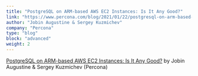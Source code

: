 ```yaml
---
title: "PostgreSQL on ARM-based AWS EC2 Instances: Is It Any Good?"
link: "https://www.percona.com/blog/2021/01/22/postgresql-on-arm-based-aws-ec2-instances-is-it-any-good/"
author: "Jobin Augustine & Sergey Kuzmichev"
company: "Percona"
type: "blog"
block: "advanced"
weight: 2
---
```


[PostgreSQL on ARM-based AWS EC2 Instances: Is It Any Good?](https://www.percona.com/blog/2021/01/22/postgresql-on-arm-based-aws-ec2-instances-is-it-any-good/) by Jobin Augustine & Sergey Kuzmichev (Percona)
